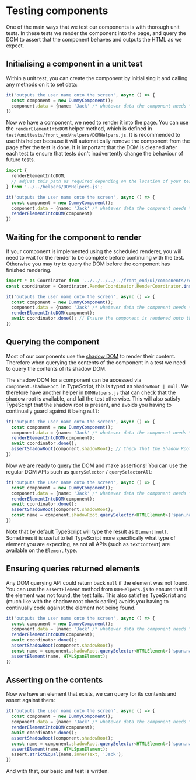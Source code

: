 # Testing components

One of the main ways that we test our components is with thorough unit tests. In these tests we render the component into the page, and query the DOM to assert that the component behaves and outputs the HTML as we expect.

## Initialising a component in a unit test

Within a unit test, you can create the component by initialising it and calling any methods on it to set data:

```ts
it('outputs the user name onto the screen', async () => {
  const component = new DummyComponent();
  component.data = {name: 'Jack' /* whatever data the component needs */}
})
```

Now we have a component, we need to render it into the page. You can use the `renderElementIntoDOM` helper method, which is defined in `test/unittests/front_end/helpers/DOMHelpers.js`. It is recommended to use this helper because it will automatically remove the component from the page after the test is done. It is important that the DOM is cleaned after each test to ensure that tests don't inadvertently change the behaviour of future tests.

```ts
import {
  renderElementIntoDOM,
  // adjust this path as required depending on the location of your test file
} from '../../helpers/DOMHelpers.js';

it('outputs the user name onto the screen', async () => {
  const component = new DummyComponent();
  component.data = {name: 'Jack' /* whatever data the component needs */}
  renderElementIntoDOM(component)
})
```

## Waiting for the component to render

If your component is implemented using the scheduled renderer, you will need to wait for the render to be complete before continuing with the test. Otherwise you may try to query the DOM before the component has finished rendering.

```ts
import * as Coordinator from '../../../../../front_end/ui/components/render_coordinator/render_coordinator.js';
const coordinator = Coordinator.RenderCoordinator.RenderCoordinator.instance();

it('outputs the user name onto the screen', async () => {
  const component = new DummyComponent();
  component.data = {name: 'Jack' /* whatever data the component needs */}
  renderElementIntoDOM(component);
  await coordinator.done(); // Ensure the component is rendered onto the page.
})
```

## Querying the component

Most of our components use the [shadow DOM](https://developer.mozilla.org/en-US/docs/Web/API/Web_components/Using_shadow_DOM) to render their content. Therefore when querying the contents of the component in a test we need to query the contents of its shadow DOM.

The shadow DOM for a component can be accessed via `component.shadowRoot`. In TypeScript, this is typed as `ShadowRoot | null`. We therefore have another helper in `DOMHelpers.js` that can check that the shadow root is available, and fail the test otherwise. This will also satisfy TypeScript that the shadow root is present, and avoids you having to continually guard against it being `null`:

```ts
it('outputs the user name onto the screen', async () => {
  const component = new DummyComponent();
  component.data = {name: 'Jack' /* whatever data the component needs */}
  renderElementIntoDOM(component);
  await coordinator.done();
  assertShadowRoot(component.shadowRoot); // Check that the Shadow Root exists.
})
```

Now we are ready to query the DOM and make assertions! You can use the regular DOM APIs such as `querySelector` / `querySelectorAll`:

```ts
it('outputs the user name onto the screen', async () => {
  const component = new DummyComponent();
  component.data = {name: 'Jack' /* whatever data the component needs */}
  renderElementIntoDOM(component);
  await coordinator.done();
  assertShadowRoot(component.shadowRoot);
  const name = component.shadowRoot.querySelector<HTMLElement>('span.name');
})
```

Note that by default TypeScript will type the result as `Element|null`. Sometimes it is useful to tell TypeScript more specifically what type of element you are expecting, as not all APIs (such as `textContent`) are available on the `Element` type.

## Ensuring queries returned elements

Any DOM querying API could return back `null` if the element was not found. You can use the `assertElement` method from `DOMHelpers.js` to ensure that if the element was not found, the test fails. This also satisfies TypeScript and (much like with the shadow root check earlier) avoids you having to continually code against the element not being found.


```ts
it('outputs the user name onto the screen', async () => {
  const component = new DummyComponent();
  component.data = {name: 'Jack' /* whatever data the component needs */}
  renderElementIntoDOM(component);
  await coordinator.done();
  assertShadowRoot(component.shadowRoot);
  const name = component.shadowRoot.querySelector<HTMLElement>('span.name');
  assertElement(name, HTMLSpanElement);
})
```

## Asserting on the contents

Now we have an element that exists, we can query for its contents and assert against them:

```ts
it('outputs the user name onto the screen', async () => {
  const component = new DummyComponent();
  component.data = {name: 'Jack' /* whatever data the component needs */}
  renderElementIntoDOM(component);
  await coordinator.done();
  assertShadowRoot(component.shadowRoot);
  const name = component.shadowRoot.querySelector<HTMLElement>('span.name');
  assertElement(name, HTMLSpanElement);
  assert.strictEqual(name.innerText, 'Jack');
})
```

And with that, our basic unit test is written.
